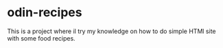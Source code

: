 # odin-recipes
This is a project where il try my knowledge on how to do simple HTMl site with some food recipes.
